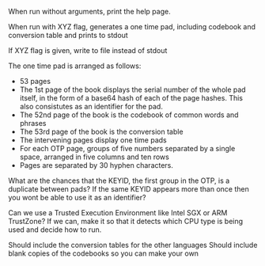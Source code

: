 When run without arguments, print the help page.

When run with XYZ flag, generates a one time pad, including codebook and conversion table and prints to stdout

If XYZ flag is given, write to file instead of stdout

The one time pad is arranged as follows:

- 53 pages
- The 1st page of the book displays the serial number of the whole pad itself, in the form of a base64 hash of each of the page hashes. This also consistutes as an identifier for the pad.
- The 52nd page of the book is the codebook of common words and phrases
- The 53rd page of the book is the conversion table
- The intervening pages display one time pads
- For each OTP page, groups of five numbers separated by a single space, arranged in five columns and ten rows
- Pages are separated by 30 hyphen characters.





What are the chances that the KEYID, the first group in the OTP, is a duplicate between pads? If the same KEYID appears more than once then you wont be able to use it as an identifier?

Can we use a Trusted Execution Environment like Intel SGX or ARM TrustZone? If we can, make it so that it detects which CPU type is being used and decide how to run.

Should include the conversion tables for the other languages
Should include blank copies of the codebooks so you can make your own
